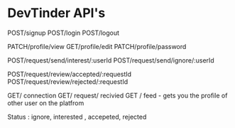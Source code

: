 # DevTinder  API's

POST/signup
POST/login
POST/logout


PATCH/profile/view
GET/profile/edit
PATCH/profile/password


POST/request/send/interest/:userId
POST/request/send/ignore/:userId

POST/request/review/accepted/:requestId
POST/request/review/rejected/:requestId



GET/ connection
GET/ request/ recivied
GET / feed - gets  you the profile of other  user  on the platfrom



Status : ignore, interested ,  accepeted, rejected 